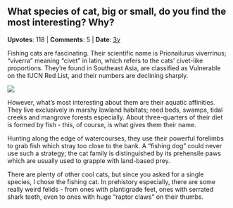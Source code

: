 ## What species of cat, big or small, do you find the most interesting? Why?
    
**Upvotes**: 118 | **Comments**: 5 | **Date**: [3y](https://www.quora.com/What-species-of-cat-big-or-small-do-you-find-the-most-interesting-Why/answer/Gary-Meaney)

Fishing cats are fascinating. Their scientific name is Prionailurus viverrinus; “viverra” meaning “civet” in latin, which refers to the cats’ civet-like proportions. They’re found in Southeast Asia, are classified as Vulnerable on the IUCN Red List, and their numbers are declining sharply.

![](https://qph.fs.quoracdn.net/main-qimg-3ff156118c949a74bf13be11fe32ebd1-lq)

However, what’s most interesting about them are their aquatic affinities. They live exclusively in marshy lowland habitats; reed beds, swamps, tidal creeks and mangrove forests especially. About three-quarters of their diet is formed by fish - this, of course, is what gives them their name.

Hunting along the edge of watercourses, they use their powerful forelimbs to grab fish which stray too close to the bank. A “fishing dog” could never use such a strategy; the cat family is distinguished by its prehensile paws which are usually used to grapple with land-based prey.

There are plenty of other cool cats, but since you asked for a single species, I chose the fishing cat. In prehistory especially, there are some really weird felids - from ones with plantigrade feet, ones with serrated shark teeth, even to ones with huge “raptor claws” on their thumbs.

